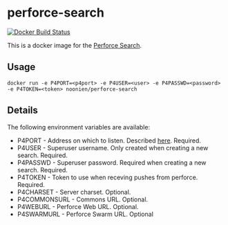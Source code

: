 perforce-search
===============
[![Docker Build Status](http://hubstatus.container42.com/noonien/perforce-search)](https://registry.hub.docker.com/u/noonien/perforce-search)

This is a docker image for the [Perforce Search](http://www.perforce.com/).

Usage
-----

    docker run -e P4PORT=<p4port> -e P4USER=<user> -e P4PASSWD=<password> -e P4TOKEN=<token> noonien/perforce-search

Details
-------
The following environment variables are available:

  - P4PORT - Address on which to listen. Described [here](http://www.perforce.com/perforce/doc.current/manuals/cmdref/P4PORT.html). Required.
  - P4USER - Superuser username. Only created when creating a new search. Required.
  - P4PASSWD - Superuser password. Required when creating a new search. Required.
  - P4TOKEN - Token to use when receving pushes from perforce. Required.
  - P4CHARSET - Server charset. Optional.
  - P4COMMONSURL - Commons URL. Optional.
  - P4WEBURL - Perforce Web URL. Optional.
  - P4SWARMURL - Perforce Swarm URL. Optional

